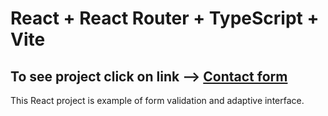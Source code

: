 # React + React Router + TypeScript + Vite

## To see project click on link --> [Contact form](https://svitlanatsupryk-jul18.github.io/react-typescript-form/contact)

This React project is example of form validation and adaptive interface.
